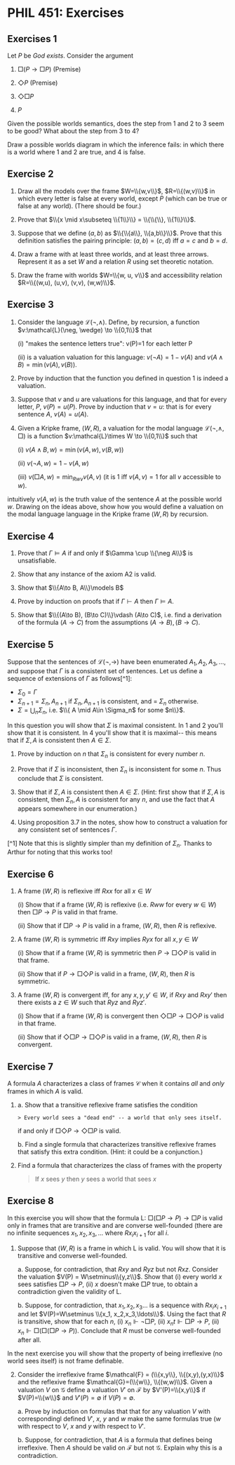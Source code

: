 <head>
<script type="text/javascript" charset="utf-8" 
src="https://cdn.mathjax.org/mathjax/latest/MathJax.js?config=TeX-AMS-MML_HTMLorMML,
https://vincenttam.github.io/javascripts/MathJaxLocal.js"></script>
</head>


# PHIL 451: Exercises

## Exercises 1

Let $P$ be *God exists*. Consider the argument

1. $\Box (P \to \Box P)$ (Premise)

2. $\Diamond P$ (Premise)

3. $\Diamond \Box P$

4. $P$

Given the possible worlds semantics, does the step from 1 and 2 to 3 seem to be good? What about the step from 3 to 4? 

Draw a possible worlds diagram in which the inference fails: in which there is a world where 1 and 2 are true, and 4 is false.

## Exercise 2

1. Draw all the models over the frame $W=\\{w,v\\}$, $R=\\{(w,v)\\}$ in which every letter is false at every world, except $P$ (which can be true or false at any world). (There should be four.)

2. Prove that $\\{x \mid x\subseteq \\{1\\}\\} = \\{\\{\\}, \\{1\\}\\}$.

3. Suppose that we define $(a,b)$ as $\\{\\{a\\}, \\{a,b\\}\\}$. Prove that this definition satisfies the pairing principle: $(a,b)=(c,d)$ iff $a=c$ and $b=d$.

4. Draw a frame with at least three worlds, and at least three arrows. Represent it as a set $W$ and a relation $R$ using set theoretic notation.

5. Draw the frame with worlds $W=\\{w, u, v\\}$ and accessibility relation $R=\\{(w,u), (u,v), (v,v), (w,w)\\}$. 

## Exercise 3



1. Consider the language $\mathcal{L}(\neg, \wedge)$. Define, by recursion, a function $v:\mathcal{L}(\neg, \wedge) \to \\{0,1\\}$ that 

    (i) "makes the sentence letters true": v(P)=1 for each letter P
	
	(ii) is a valuation valuation for this language: $v(\neg A) = 1-v(A)$ and $v(A\wedge B) = \min (v(A), v(B))$.

2. Prove by induction that the function you defined in question 1 is indeed a valuation.

3. Suppose that $v$ and $u$ are valuations for this language, and that for every letter, $P$, $v(P)=u(P)$. Prove by induction that $v=u$: that is for every sentence $A$, $v(A)=u(A)$.

4. Given a Kripke frame, $(W,R)$, a valuation for the modal language $\mathcal{L}(\neg, \wedge, \Box)$ is a function $v:\mathcal{L}\times W \to \\{0,1\\}$ such that

    (i) $v(A\wedge B, w) = \min(v(A,w),v(B,w))$

	(ii) $v(\neg A, w) = 1-v(A,w)$

	(iii) $v(\Box A, w) = \min_{Rwv} v(A, v)$ (it is 1 iff $v(A,v)=1$ for all $v$ accessible to $w$).

intuitively $v(A,w)$ is the truth value of the sentence $A$ at the possible world $w$. Drawing on the ideas above, show how you would define a valuation on the modal language language in the Kripke frame $(W,R)$ by recursion.

## Exercise 4

1. Prove that $\Gamma \models A$ if and only if $\Gamma \cup \\{\neg A\\}$ is unsatisfiable.

2. Show that any instance of the axiom A2 is valid.

3. Show that $\\{A\to B, A\\}\models B$

4. Prove by induction on proofs that if $\Gamma \vdash A$ then $\Gamma \models A$.

5. Show that $\\{(A\to B), (B\to C)\\}\vdash (A\to C)$, i.e. find a derivation of the formula $(A\to C)$ from the assumptions $(A\to B), (B\to C)$.

## Exercise 5

Suppose that the sentences of $\mathcal{L}(\neg,\to)$ have been enumerated $A_1, A_2, A_3,\ldots$, and suppose that $\Gamma$ is a consistent set of sentences. Let us define a sequence of extensions of $\Gamma$ as follows[^1]:

- $\Sigma_0 = \Gamma$
- $\Sigma_{n+1} = \Sigma_n, A_{n+1}$ if $\Sigma_n, A_{n+1}$ is consistent, and = $\Sigma_n$ otherwise.
- $\Sigma = \bigcup_n \Sigma_n$, i.e. $\\{ A \mid A\in \Sigma_n$ for some $n\\}$.

In this question you will show that $\Sigma$ is maximal consistent. In 1 and 2 you'll show that it is consistent. In 4 you'll show that it is maximal-- this means that if $\Sigma, A$ is consistent then $A\in \Sigma$. 

1. Prove by induction on $n$ that $\Sigma_n$ is consistent for every number $n$.

2. Prove that if $\Sigma$ is inconsistent, then $\Sigma_n$ is inconsistent for some $n$. Thus conclude that $\Sigma$ is consistent.

3. Show that if $\Sigma, A$ is consistent then $A\in \Sigma$. (Hint: first show that if $\Sigma, A$ is consistent, then $\Sigma_n, A$ is consistent for any $n$, and use the fact that $A$ appears somewhere in our enumeration.)

4. Using proposition 3.7 in the notes, show how to construct a valuation for any consistent set of sentences $\Gamma$.


[^1] Note that this is slightly simpler than my definition of $\Sigma_n$. Thanks to Arthur for noting that this works too!

## Exercise 6

1. A frame $(W,R)$ is reflexive  iff $Rxx$  for all $x\in W$

	(i) Show that if a frame $(W,R)$ is reflexive (i.e. $Rww$ for every $w\in W$) then $\Box P \to P$ is valid in that frame.
	
	(ii) Show that if $\Box P \to P$ is valid in a frame, $(W,R)$, then $R$ is reflexive.

2. A frame $(W,R)$ is symmetric iff $Rxy$ implies $Ryx$ for all $x,y\in W$


	(i) Show that if a frame $(W,R)$ is symmetric then $P \to \Box \Diamond P$ is valid in that frame.
	
	(ii) Show that if $P \to \Box \Diamond P$ is valid in a frame, $(W,R)$, then $R$ is symmetric.

3. A frame $(W,R)$ is convergent iff, for any $x,y,y'\in W$, if $Rxy$ and $Rxy'$ then there exists  a $z\in W$ such that $Ryz$ and $Ryz'$.

	(i) Show that if a frame $(W,R)$ is convergent then $\Diamond \Box P \to \Box \Diamond P$ is valid in that frame.
	
	(ii) Show that if $\Diamond \Box P \to \Box \Diamond P$ is valid in a frame, $(W,R)$, then $R$ is convergent.

## Exercise 7

A formula $A$ characterizes a class of frames $\mathcal{C}$ when it contains *all* and *only* frames in which $A$ is valid.

1. 	a. Show that a transitive reflexive frame satisfies the condition

		> Every world sees a "dead end" -- a world that only sees itself.
	
	if and only if $\Box\Diamond P \to \Diamond \Box P$ is valid.
	
	b. Find a single formula that characterizes transitive reflexive frames that satisfy this extra condition. (Hint: it could be a conjunction.)
	
2. Find a formula that characterizes the class of frames with the property

	> If $x$ sees $y$ then $y$ sees a world that sees $x$

## Exercise 8

In this exercise you will show that the formula $\mathsf{L}$: $\Box(\Box P\to P) \to \Box P$ is valid only in frames that are transitive and are converse well-founded (there are no infinite sequences $x_1, x_2, x_3, ...$ where $Rx_ix_{i+1}$ for all $i$.

1. Suppose that $(W,R)$ is a frame in which $\mathsf{L}$ is valid. You will show that it is transitive and converse well-founded.
	
	a. Suppose, for contradiction, that $Rxy$ and $Ryz$ but not $Rxz$. Consider the valuation $V(P) = W\setminus\\{y,z\\}$. Show that (i) every world $x$ sees satisfies $\Box P\to P$, (ii) $x$ doesn't make $\Box P$ true, to obtain a contradiction given the validity of $\mathsf{L}$.	
	
	b. Suppose, for contradiction, that $x_1,x_2,x_3\ldots$ is a sequence with $Rx_ix_{i+1}$ and let $V(P)=W\setminus \\{x_1, x_2,x_3,\ldots\\}$. Using the fact that $R$ is transitive, show that for each $n$, (i) $x_n\Vdash \neg \Box P$, (ii) $x_n t\Vdash \Box P \to P$, (ii) $x_n\Vdash \Box(\Box (\Box P\to  P))$. Conclude that $R$ must be converse well-founded after all.

In the next exercise you will show that the property of being irreflexive (no world sees itself) is not frame definable. 

2. Consider the irreflexive frame $\mathcal{F} = (\\{x,y\\}, \\{(x,y),(y,x)\\}$ and the reflexive frame $\mathcal{G}=(\\{w\\}, \\{(w,w)\\}$. Given a valuation $V$ on $\mathcal{G}$ define a valuation $V'$ on $\mathcal{F}$ by $V'(P)=\\{x,y\\}$ if $V(P)=\\{w\\}$ and $V'(P)=\emptyset$ if $V(P)=\emptyset$.

	a. Prove by induction on formulas that that for any valuation $V$ with correspondingl defined $V'$, $x$, $y$ and $w$ make the same formulas true ($w$ with respect to $V$, $x$ and $y$ with respect to $V'$.
	
	b. Suppose, for contradiction, that $A$ is a formula that defines being irreflexive. Then $A$ should be valid on $\mathcal{F}$ but not $\mathcal{G}$. Explain why this is a contradiction.
	
